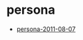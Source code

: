 <!-- TITLE: persona -->
<!-- SUBTITLE: Logs for persona -->

# persona

* [persona-2011-08-07](persona-2011-08-07)
